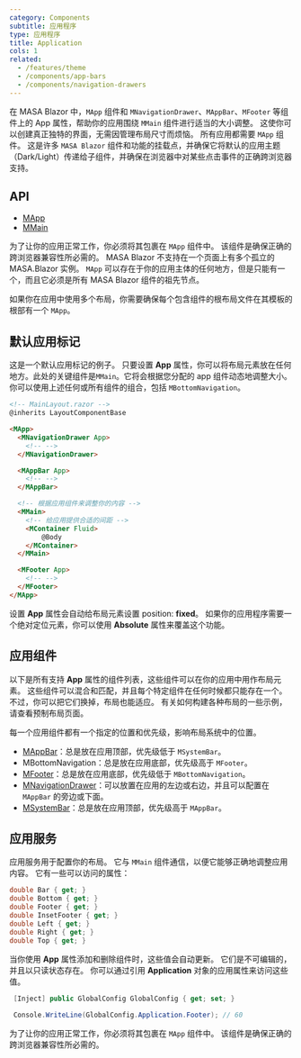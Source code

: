 ```yaml
---
category: Components
subtitle: 应用程序
type: 应用程序
title: Application
cols: 1
related:
  - /features/theme
  - /components/app-bars
  - /components/navigation-drawers
---
```


在 MASA Blazor 中，`MApp` 组件和 `MNavigationDrawer`、`MAppBar`、`MFooter` 等组件上的 App 属性，帮助你的应用围绕 `MMain` 组件进行适当的大小调整。
这使你可以创建真正独特的界面，无需因管理布局尺寸而烦恼。 所有应用都需要 `MApp` 组件。 这是许多 `MASA Blazor` 组件和功能的挂载点，并确保它将默认的应用主题
（Dark/Light）传递给子组件，并确保在浏览器中对某些点击事件的正确跨浏览器支持。

## API

- [MApp](/api/MApp)
- [MMain](/api/MMain)

<!--alert:error-->
为了让你的应用正常工作，你必须将其包裹在 `MApp` 组件中。 该组件是确保正确的跨浏览器兼容性所必需的。 MASA Blazor 不支持在一个页面上有多个孤立的 
MASA.Blazor 实例。 `MApp` 可以存在于你的应用主体的任何地方，但是只能有一个，而且它必须是所有 MASA Blazor 组件的祖先节点。
<!--/alert:error-->

<!--alert:info-->
如果你在应用中使用多个布局，你需要确保每个包含组件的根布局文件在其模板的根部有一个 `MApp`。
<!--/alert:info-->

## 默认应用标记

这是一个默认应用标记的例子。 只要设置 **App** 属性，你可以将布局元素放在任何地方。此处的关键组件是`MMain`。它将会根据您分配的 app
组件动态地调整大小。你可以使用上述任何或所有组件的组合，包括 `MBottomNavigation`。

```html
<!-- MainLayout.razor -->
@inherits LayoutComponentBase

<MApp>
  <MNavigationDrawer App>
    <!-- -->
  </MNavigationDrawer>

  <MAppBar App>
    <!-- -->
  </MAppBar>

  <!-- 根据应用组件来调整你的内容 -->
  <MMain>
    <!-- 给应用提供合适的间距 -->
    <MContainer Fluid>
        @Body
    </MContainer>
  </MMain>

  <MFooter App>
    <!-- -->
  </MFooter>
</MApp>
```

<!--alert:info-->
设置 **App** 属性会自动给布局元素设置 position: **fixed**。 如果你的应用程序需要一个绝对定位元素，你可以使用 **Absolute** 属性来覆盖这个功能。
<!--/alert:info-->

## 应用组件

以下是所有支持 **App** 属性的组件列表，这些组件可以在你的应用中用作布局元素。 这些组件可以混合和匹配，并且每个特定组件在任何时候都只能存在一个。 不过，你可以把它们换掉，布局也能适应。
有关如何构建各种布局的一些示例，请查看预制布局页面。

每一个应用组件都有一个指定的位置和优先级，影响布局系统中的位置。

- [MAppBar](/components/app-bars)：总是放在应用顶部，优先级低于 `MSystemBar`。
- MBottomNavigation：总是放在应用底部，优先级高于 `MFooter`。
- [MFooter](/components/footers)：总是放在应用底部，优先级低于 `MBottomNavigation`。
- [MNavigationDrawer](/components/navigation-drawers)：可以放置在应用的左边或右边，并且可以配置在 `MAppBar` 的旁边或下面。
- [MSystemBar](/components/system-bars)：总是放在应用顶部，优先级高于 `MAppBar`。

## 应用服务

应用服务用于配置你的布局。 它与 `MMain` 组件通信，以便它能够正确地调整应用内容。 它有一些可以访问的属性：

```c#
double Bar { get; }
double Bottom { get; }
double Footer { get; }
double InsetFooter { get; }
double Left { get; }
double Right { get; }
double Top { get; }
```

当你使用 **App** 属性添加和删除组件时，这些值会自动更新。 它们是不可编辑的，并且以只读状态存在。 你可以通过引用 **Application** 对象的应用属性来访问这些值。

```c#
 [Inject] public GlobalConfig GlobalConfig { get; set; }
 
 Console.WriteLine(GlobalConfig.Application.Footer); // 60
```

<!--alert:error-->
为了让你的应用正常工作，你必须将其包裹在 `MApp` 组件中。 该组件是确保正确的跨浏览器兼容性所必需的。
<!--/alert:error-->